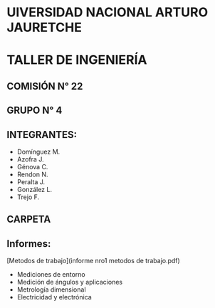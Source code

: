# UIVERSIDAD NACIONAL ARTURO JAURETCHE

# TALLER DE INGENIERÍA

## COMISIÓN N° 22

## GRUPO N° 4

## INTEGRANTES:

- Domínguez M.
- Azofra J.
- Génova C.
- Rendon N.
- Peralta J.
- González L.
- Trejo F.

## CARPETA
## Informes: 
[Metodos de trabajo](informe nro1 metodos de trabajo.pdf)
- Mediciones de entorno
- Medición de ángulos y aplicaciones
- Metrología dimensional
- Electricidad y electrónica
